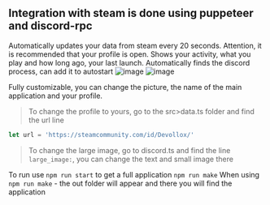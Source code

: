 
## Integration with steam is done using puppeteer and discord-rpc

Automatically updates your data from steam every 20 seconds. Attention, it is recommended that your profile is open. Shows your activity, what you play and how long ago, your last launch. 
Automatically finds the discord process, can add it to autostart
![image](https://github.com/user-attachments/assets/4fbe0c75-fb24-48ff-9aca-03ed46cbf9ca) ![image](https://github.com/user-attachments/assets/d9016d37-56cb-4ee9-948f-359ada2e8d66)


Fully customizable, you can change the picture, the name of the main application and your profile.

> To change the profile to yours, go to the src>data.ts folder and find the url line

```js
let url = 'https://steamcommunity.com/id/Devollox/'
```

> To change the large image, go to discord.ts and find the line `large_image:`, you can change the text and small image there


To run use `npm run start` to get a full application `npm run make`
When using `npm run make` - the out folder will appear and there you will find the application
